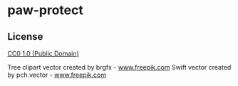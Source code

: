 # paw-protect

## License

[CC0 1.0 (Public Domain)](LICENSE.md)

Tree clipart vector created by brgfx - www.freepik.com
Swift vector created by pch.vector - www.freepik.com